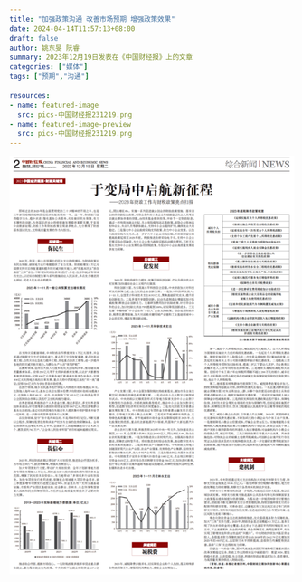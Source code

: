 ```yaml
---
title: "加强政策沟通 改善市场预期 增强政策效果"
date: 2024-04-14T11:57:13+08:00
draft: false
author: 姚东旻 阮睿
summary: 2023年12月19日发表在《中国财经报》上的文章
categories: ["媒体"]
tags: ["预期","沟通"]

resources:
- name: featured-image
  src: pics-中国财经报231219.png
- name: featured-image-preview
  src: pics-中国财经报231219.png
---
```

![1713067247212](image/index/1713067247212.png)
